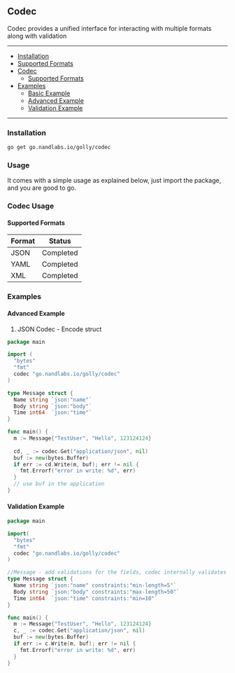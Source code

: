## Codec

Codec provides a unified interface for interacting with multiple formats along with validation

---

- [Installation](#installation)
- [Supported Formats](#supported--formats)
- [Codec](#codec-usage)
    - [Supported Formats](#supported--formats)
- [Examples](#examples)
  - [Basic Example](#basic-example)
  - [Advanced Example](#advanced-example)
  - [Validation Example](#validation-example)

---

### Installation

```bash
go get go.nandlabs.io/golly/codec
```

### Usage

It comes with a simple usage as explained below, just import the package, and you are good to go.

### Codec Usage

#### Supported  Formats

| Format |  Status   |
|:-------|:---------:|
| JSON   | Completed |
| YAML   | Completed |
| XML    | Completed |

### Examples

#### Advanced Example

1. JSON Codec - Encode struct
```go
package main

import (
  "bytes"
  "fmt"
  codec "go.nandlabs.io/golly/codec"
)

type Message struct {
  Name string `json:"name"`
  Body string `json:"body"`
  Time int64  `json:"time"`
}

func main() {
  m := Message{"TestUser", "Hello", 123124124}
  
  cd, _ := codec.Get("application/json", nil)
  buf := new(bytes.Buffer)
  if err := cd.Write(m, buf); err != nil {
    fmt.Errorf("error in write: %d", err)
  }
  // use buf in the application
}
```

#### Validation Example

```go
package main

import(
  "bytes"
  "fmt"
  codec "go.nandlabs.io/golly/codec"
)

//Message - add validations for the fields, codec internally validates the struct
type Message struct {
  Name string `json:"name" constraints:"min-length=5"`
  Body string `json:"body" constraints:"max-length=50"`
  Time int64  `json:"time" constraints:"min=10"`
}

func main() {
  m := Message{"TestUser", "Hello", 123124124}
  c, _ := codec.Get("application/json", nil)
  buf := new(bytes.Buffer)
  if err := c.Write(m, buf); err != nil {
    fmt.Errorf("error in write: %d", err)
  }
}
```
